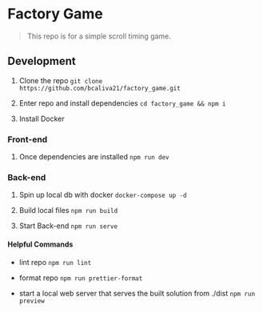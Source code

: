 # Factory Game

> This repo is for a simple scroll timing game.

## Development

1. Clone the repo
```git clone https://github.com/bcaliva21/factory_game.git```

2. Enter repo and install dependencies
```cd factory_game && npm i```

3. Install Docker

### Front-end

1. Once dependencies are installed
```npm run dev```

### Back-end

1. Spin up local db with docker
```docker-compose up -d```

2. Build local files
```npm run build```

3. Start Back-end
```npm run serve```

#### Helpful Commands

- lint repo
```npm run lint```

- format repo
```npm run prettier-format```

- start a local web server that serves the built solution from ./dist
```npm run preview```